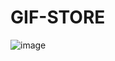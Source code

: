 # GIF-STORE

![image](https://user-images.githubusercontent.com/62986288/108499648-a3b34480-72d4-11eb-9364-5564e0bf07bc.png)





